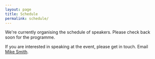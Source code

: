 ```yaml
---
layout: page
title: Schedule
permalink: schedule/
---
```


We're currently organising the schedule of speakers. Please check back soon for the programme.

If you are interested in speaking at the event, please get in touch. Email <a href="mailto:m.t.smith@sheffield.ac.uk">Mike Smith</a>.
